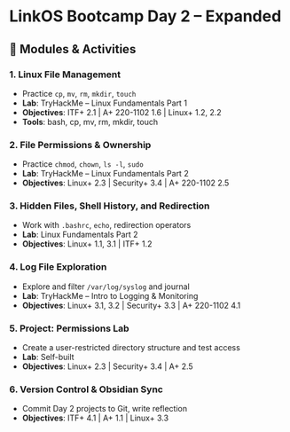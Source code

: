 # LinkOS Bootcamp Day 2 – Expanded

## 📘 Modules & Activities

### 1. Linux File Management
- Practice `cp`, `mv`, `rm`, `mkdir`, `touch`
- **Lab**: TryHackMe – Linux Fundamentals Part 1
- **Objectives**: ITF+ 2.1 | A+ 220-1102 1.6 | Linux+ 1.2, 2.2
- **Tools**: bash, cp, mv, rm, mkdir, touch

### 2. File Permissions & Ownership
- Practice `chmod`, `chown`, `ls -l`, `sudo`
- **Lab**: TryHackMe – Linux Fundamentals Part 2
- **Objectives**: Linux+ 2.3 | Security+ 3.4 | A+ 220-1102 2.5

### 3. Hidden Files, Shell History, and Redirection
- Work with `.bashrc`, `echo`, redirection operators
- **Lab**: Linux Fundamentals Part 2
- **Objectives**: Linux+ 1.1, 3.1 | ITF+ 1.2

### 4. Log File Exploration
- Explore and filter `/var/log/syslog` and journal
- **Lab**: TryHackMe – Intro to Logging & Monitoring
- **Objectives**: Linux+ 3.1, 3.2 | Security+ 3.3 | A+ 220-1102 4.1

### 5. Project: Permissions Lab
- Create a user-restricted directory structure and test access
- **Lab**: Self-built
- **Objectives**: Linux+ 2.3 | Security+ 3.4 | A+ 2.5

### 6. Version Control & Obsidian Sync
- Commit Day 2 projects to Git, write reflection
- **Objectives**: ITF+ 4.1 | A+ 1.1 | Linux+ 3.3
